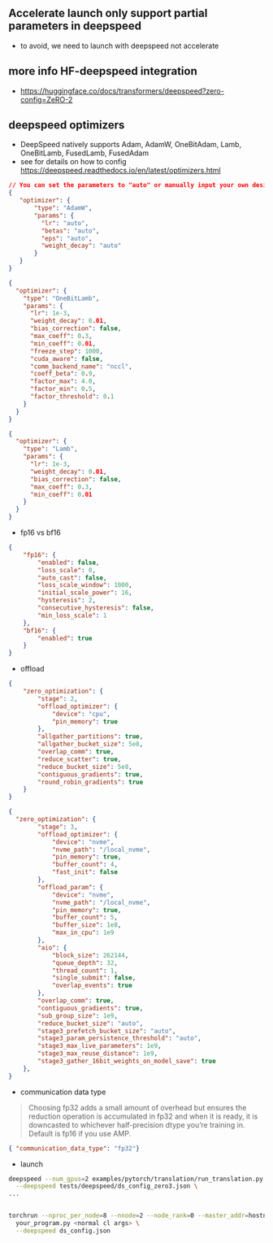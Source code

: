 ## Accelerate launch only support partial parameters in deepspeed
- to avoid, we need to launch with deepspeed not accelerate

## more info HF-deepspeed integration
- https://huggingface.co/docs/transformers/deepspeed?zero-config=ZeRO-2

## deepspeed optimizers
- DeepSpeed natively supports Adam, AdamW, OneBitAdam, Lamb, OneBitLamb, FusedLamb, FusedAdam
- see for details on how to config https://deepspeed.readthedocs.io/en/latest/optimizers.html
```json
// You can set the parameters to "auto" or manually input your own desired values.
{
   "optimizer": {
       "type": "AdamW",
       "params": {
         "lr": "auto",
         "betas": "auto",
         "eps": "auto",
         "weight_decay": "auto"
       }
   }
}

{
  "optimizer": {
    "type": "OneBitLamb",
    "params": {
      "lr": 1e-3,
      "weight_decay": 0.01,
      "bias_correction": false,
      "max_coeff": 0.3,
      "min_coeff": 0.01,
      "freeze_step": 1000,
      "cuda_aware": false,
      "comm_backend_name": "nccl",
      "coeff_beta": 0.9,
      "factor_max": 4.0,
      "factor_min": 0.5,
      "factor_threshold": 0.1
    }
  }
}

{
  "optimizer": {
    "type": "Lamb",
    "params": {
      "lr": 1e-3,
      "weight_decay": 0.01,
      "bias_correction": false,
      "max_coeff": 0.3,
      "min_coeff": 0.01
    }
  }
}
```

- fp16 vs bf16
```json
{
    "fp16": {
        "enabled": false,
        "loss_scale": 0,
        "auto_cast": false,
        "loss_scale_window": 1000,
        "initial_scale_power": 16,
        "hysteresis": 2,
        "consecutive_hysteresis": false,
        "min_loss_scale": 1
    },
    "bf16": {
        "enabled": true
    }
}
```

- offload
```json
{
    "zero_optimization": {
        "stage": 2,
        "offload_optimizer": {
            "device": "cpu",
            "pin_memory": true
        },
        "allgather_partitions": true,
        "allgather_bucket_size": 5e8,
        "overlap_comm": true,
        "reduce_scatter": true,
        "reduce_bucket_size": 5e8,
        "contiguous_gradients": true,
        "round_robin_gradients": true
    }
}

{
  "zero_optimization": {
        "stage": 3,
        "offload_optimizer": {
            "device": "nvme",
            "nvme_path": "/local_nvme",
            "pin_memory": true,
            "buffer_count": 4,
            "fast_init": false
        },
        "offload_param": {
            "device": "nvme",
            "nvme_path": "/local_nvme",
            "pin_memory": true,
            "buffer_count": 5,
            "buffer_size": 1e8,
            "max_in_cpu": 1e9
        },
        "aio": {
            "block_size": 262144,
            "queue_depth": 32,
            "thread_count": 1,
            "single_submit": false,
            "overlap_events": true
        },
        "overlap_comm": true,
        "contiguous_gradients": true,
        "sub_group_size": 1e9,
        "reduce_bucket_size": "auto",
        "stage3_prefetch_bucket_size": "auto",
        "stage3_param_persistence_threshold": "auto",
        "stage3_max_live_parameters": 1e9,
        "stage3_max_reuse_distance": 1e9,
        "stage3_gather_16bit_weights_on_model_save": true
    },
}
```

- communication data type
> Choosing fp32 adds a small amount of overhead but ensures the reduction operation is accumulated in fp32 and when it is ready, it is downcasted to whichever half-precision dtype you’re training in.
> Default is fp16 if you use AMP.
```json
{ "communication_data_type": "fp32"}
```

- launch

```sh
deepspeed --num_gpus=2 examples/pytorch/translation/run_translation.py \
  --deepspeed tests/deepspeed/ds_config_zero3.json \
...


torchrun --nproc_per_node=8 --nnode=2 --node_rank=0 --master_addr=hostname1 --master_port=9901 \
  your_program.py <normal cl args> \
  --deepspeed ds_config.json
```
